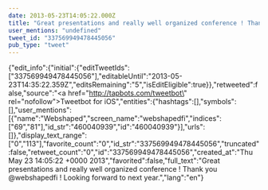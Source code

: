 ```yaml
---
date: 2013-05-23T14:05:22.000Z
title: "Great presentations and really well organized conference ! Thank you <a href='http://twitter.com/webshapedfi'>@webshapedfi</a> ! Looking forward to next year.″"
user_mentions: "undefined"
tweet_id: "337569949478445056"
pub_type: "tweet"
---
```

{"edit_info":{"initial":{"editTweetIds":["337569949478445056"],"editableUntil":"2013-05-23T14:35:22.359Z","editsRemaining":"5","isEditEligible":true}},"retweeted":false,"source":"<a href=\"http://tapbots.com/tweetbot\" rel=\"nofollow\">Tweetbot for iOS</a>","entities":{"hashtags":[],"symbols":[],"user_mentions":[{"name":"Webshaped","screen_name":"webshapedfi","indices":["69","81"],"id_str":"460040939","id":"460040939"}],"urls":[]},"display_text_range":["0","113"],"favorite_count":"0","id_str":"337569949478445056","truncated":false,"retweet_count":"0","id":"337569949478445056","created_at":"Thu May 23 14:05:22 +0000 2013","favorited":false,"full_text":"Great presentations and really well organized conference ! Thank you @webshapedfi ! Looking forward to next year.","lang":"en"}
